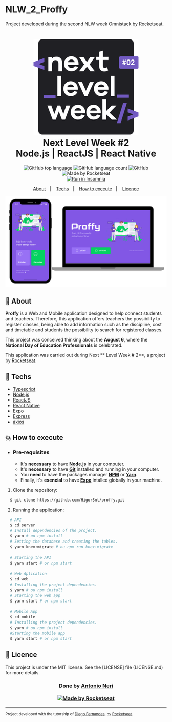 # NLW_2_Proffy
Project developed during the second NLW week Omnistack by Rocketseat.

<h1 align="center">
    <img alt="Proffy" src="./gitdesign/logo.svg" height="300px" />
    <br>Next Level Week #2<br/>
    Node.js | ReactJS | React Native
</h1>

<p align="center">
  <img alt="GitHub top language" src="https://img.shields.io/github/languages/top/HigorSnt/proffy?style=flat-square">
  <img alt="GitHub language count" src="https://img.shields.io/github/languages/count/HigorSnt/proffy?style=flat-square">
  <img alt="GitHub" src="https://img.shields.io/github/license/HigorSnt/proffy?style=flat-square"> 
  <img alt="Made by Rocketseat" src="https://img.shields.io/badge/made%20by-Rocketseat-%237519C1?style=flat-square"><br/>
  <a href="https://insomnia.rest/run/?label=Proffy&uri=https%3A%2F%2Fraw.githubusercontent.com%2FHigorSnt%2Fproffy%2Fmaster%2F.github%2FInsomnia.json" target="_blank"><img src="https://insomnia.rest/images/run.svg" alt="Run in Insomnia"></a>
</p>
<p align="center">
  <a href="#bookmark-sobre">About</a>&nbsp;&nbsp;&nbsp;|&nbsp;&nbsp;&nbsp;
  <a href="#rocket-tecnologias">Techs</a>&nbsp;&nbsp;&nbsp;|&nbsp;&nbsp;&nbsp;
  <a href="#boom-como-executar">How to execute</a>&nbsp;&nbsp;&nbsp;|&nbsp;&nbsp;&nbsp;
  <a href="#memo-licença">Licence</a>
</p>

<p align="center">
  <img alt="project design" width="650px" src="./gitdesign/tonproff.png" />
<p>

## :bookmark: About

**Proffy** is a Web and Mobile application designed to help connect students and teachers. Therefore, this application offers teachers the possibility to register classes, being able to add information such as the discipline, cost and timetable and students the possibility to search for registered classes.
  
This project was conceived thinking about the **August 6**, where the **National Day of Education Professionals** is celebrated.
  
This application was carried out during Next ** Level Week # 2**, a project by [Rocketseat](https://rocketseat.com.br/).

## :rocket: Techs

-  [Typescript](https://www.typescriptlang.org/)
-  [Node.js](https://nodejs.org/en/)
-  [ReactJS](https://reactjs.org/)
-  [React Native](http://facebook.github.io/react-native/)
-  [Expo](https://expo.io/)
-  [Express](https://expressjs.com/)
-  [axios](https://github.com/axios/axios)

## :boom: How to execute

- ### **Pre-requisites**

  - It's **necessary** to have **[Node.js](https://nodejs.org/en/)** in your computer. 
  - It's **necessary** to have **[Git](https://git-scm.com/)** installed and running in your computer. 
  - You **need** to have the packages manager **[NPM](https://www.npmjs.com/)** or **[Yarn](https://yarnpkg.com/)**.
  - Finally, it's **esencial** to have **[Expo](https://expo.io/)** intalled globally in your machine.

1. Clone the repository:

```sh
  $ git clone https://github.com/HigorSnt/proffy.git
```

2. Running the application:

```sh
  # API
  $ cd server
  # Install dependencies of the project.
  $ yarn # ou npm install
  # Setting the database and creating the tables.
  $ yarn knex:migrate # ou npm run knex:migrate

  # Starting the API
  $ yarn start # or npm start

  # Web Aplication
  $ cd web
  # Installing the project dependencies.
  $ yarn # ou npm install
  # Starting the web app
  $ yarn start # or npm start

  # Mobile App
  $ cd mobile
  # Installing the project dependencies.
  $ yarn # ou npm install
  #Starting the mobile app
  $ yarn start # or npm start
```


## :memo: Licence

This project is under the MIT license. See the [LICENSE] file (LICENSE.md) for more details.
<h3 align="center">
Done by <a href="https://www.linkedin.com/in/antonio-neri-6789828/">Antonio Neri</a>
<br><br>
<a href="https://rocketseat.com.br">
  <img alt="Made by Rocketseat" src="https://img.shields.io/badge/made%20by-Rocketseat-%237519C1">
</a>
</h3>

---
<sup>Project developed with the tutorship of [Diego Fernandes](https://github.com/diego3g), by [Rocketseat](rocketseat.com.br).</sup>

